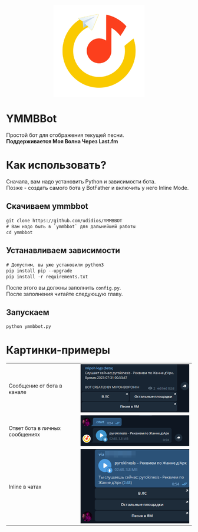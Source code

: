 <p align="center">
    <img width="248" height="250" src="images/logo.png">
</p>

# YMMBBot
Простой бот для отображения текущей песни.
<br>**Поддерживается Моя Волна Через Last.fm**

# Как использовать?
Сначала, вам надо установить Python и зависимости бота.
<br>Позже - создать самого бота у BotFather и включить у него Inline Mode.

## Скачиваем ymmbbot
```shell
git clone https://github.com/udidios/YMMBBOT
# Вам надо быть в `ymmbbot` для дальнейшей работы
cd ymmbbot
```

## Устанавливаем зависимости
```shell
# Допустим, вы уже установили python3
pip install pip --upgrade
pip install -r requirements.txt
```

После этого вы должны заполнить `config.py`.
<br>После заполнения читайте следующую главу.

## Запускаем
```shell
python ymmbbot.py
```
# Картинки-примеры
<table>
  <tr>
    <td>Сообщение от бота в канале</td>
    <td><img src="images/channel.png"></td>
  </tr>
  <tr>
    <td>Ответ бота в личных сообщениях</td>
    <td><img src="images/direct_messages.png"></td>
  </tr>
  <tr>
    <td>Inline в чатах</td>
    <td><img src="images/inline.png"></td>
  </tr>
</table>
